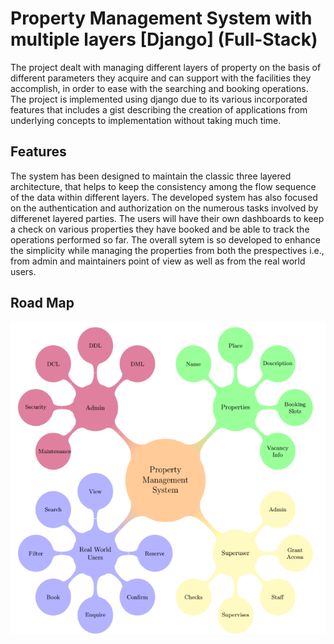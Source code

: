 # Property Management System with multiple layers [Django] (Full-Stack)
The project dealt with managing different layers of property on the basis of different parameters they acquire and can support with the facilities they accomplish, in order to ease with the searching and booking operations. The project is implemented using django due to its various incorporated features that includes a gist describing the creation of applications from underlying concepts to implementation without taking much time.

## Features
The system has been designed to maintain the classic three layered architecture, that
helps to keep the consistency among the flow sequence of the data within different layers. The
developed system has also focused on the authentication and authorization on the numerous tasks
involved by differenet layered parties. The users will have their own dashboards to keep a check
on various properties they have booked and be able to track the operations performed so far. The
overall sytem is so developed to enhance the simplicity while managing the properties from both
the prespectives i.e., from admin and maintainers point of view as well as from the real world users.

## Road Map
<p align="center">
<img width="600" height="500" src="road_map.png" width="400" height="400"> 
  </p>

